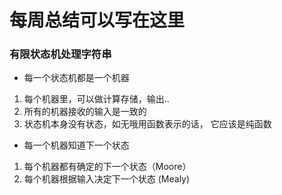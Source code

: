 # 每周总结可以写在这里

### 有限状态机处理字符串

- 每一个状态机都是一个机器

1. 每个机器里，可以做计算存储，输出..
2. 所有的机器接收的输入是一致的
3. 状态机本身没有状态，如无哦用函数表示的话， 它应该是纯函数

- 每一个机器知道下一个状态

1. 每个机器都有确定的下一个状态（Moore）
2. 每个机器根据输入决定下一个状态 (Mealy)

